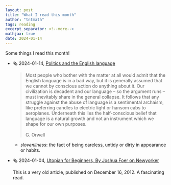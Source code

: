 ```yaml
---
layout: post
title: "What I read this month"
author: "tntmath"
tags: reading
excerpt_separator: <!--more-->
mathjax: true
date: 2024-01-14
---
```

Some things I read this month!
<!--more-->


- 🗞️ 2024-01-14, [Politics and the English language](https://www.orwellfoundation.com/the-orwell-foundation/orwell/essays-and-other-works/politics-and-the-english-language/)
  > Most people who bother with the matter at all would admit that the English language is in a bad way, but it is generally assumed that we cannot by conscious action do anything about it. Our civilization is decadent and our language – so the argument runs – must inevitably share in the general collapse. It follows that any struggle against the abuse of language is a sentimental archaism, like preferring candles to electric light or hansom cabs to aeroplanes. Underneath this lies the half-conscious belief that language is a natural growth and not an instrument which we shape for our own purposes. <br><br>
  G. Orwell
  - *slovenliness*: ​the fact of being careless, untidy or dirty in appearance or habits.

- 🗞️ 2024-01-04, [Utopian for Beginners, By Joshua Foer on Newyorker](https://www.newyorker.com/magazine/2012/12/24/utopian-for-beginners) 
 
    This is a very old article, published on December 16, 2012. A fascinating read.


  